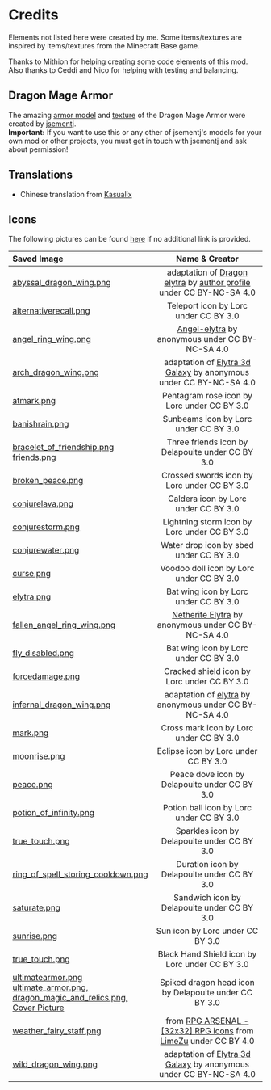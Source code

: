 # Credits
Elements not listed here were created by me. Some items/textures are inspired by items/textures from the Minecraft Base game.

Thanks to Mithion for helping creating some code elements of this mod. Also thanks to Ceddi and Nico for helping with testing and balancing.

## Dragon Mage Armor
The amazing [armor model](/src/main/resources/assets/dmnr/geo/dragon_mage_armor.geo.json) and [texture](/src/main/resources/assets/dmnr/textures/models/armor/infernal_dragon_mage_armor_texture.png) of the Dragon Mage Armor were created by [jsementj](https://www.reddit.com/user/jsementj/).
<br>__Important:__ If you want to use this or any other of jsementj's models for your own mod or other projects, you must get in touch with jsementj and ask about permission!

## Translations
- Chinese translation from [Kasualix](https://github.com/Joh0210/DragonMagicAndRelics/commits?author=Kasualix)

## Icons
The following pictures can be found [here](https://game-icons.net) if no additional link is provided. 

| Saved Image                                                                                                                                                                                                                                                                        |                                                                                              Name & Creator                                                                                               | 
|:-----------------------------------------------------------------------------------------------------------------------------------------------------------------------------------------------------------------------------------------------------------------------------------|:---------------------------------------------------------------------------------------------------------------------------------------------------------------------------------------------------------:|
| [abyssal_dragon_wing.png](/src/main/resources/assets/dmnr/textures/models/armor/abyssal_dragon_wing.png)                                                                                                                                                                           | adaptation of [Dragon elytra](https://minecraft.novaskin.me/skin/1118213321/Dragon-elytra) by [author profile](https://minecraft.novaskin.me/gallery/profile/102225959245460772812) under CC BY-NC-SA 4.0 |
| [alternativerecall.png](/src/main/resources/assets/dmnr/textures/spell/component/alternativerecall.png)                                                                                                                                                                            |                                                                                   Teleport icon by Lorc under CC BY 3.0                                                                                   |
| [angel_ring_wing.png](/src/main/resources/assets/dmnr/textures/models/angel_ring_wing.png)                                                                                                                                                                                         |                                               [Angel-elytra](https://minecraft.novaskin.me/skin/4915913041/Angel-elytra) by anonymous under CC BY-NC-SA 4.0                                               |
| [arch_dragon_wing.png](/src/main/resources/assets/dmnr/textures/models/armor/arch_dragon_wing.png)                                                                                                                                                                                 |                                    adaptation of [Elytra 3d Galaxy](https://minecraft.novaskin.me/skin/2044903065/Elytra-3d-Galaxy) by anonymous under CC BY-NC-SA 4.0                                    |
| [atmark.png](/src/main/resources/assets/dmnr/textures/spell/shape/atmark.png)                                                                                                                                                                                                      |                                                                                Pentagram rose icon by Lorc under CC BY 3.0                                                                                |
| [banishrain.png](/src/main/resources/assets/dmnr/textures/spell/component/banishrain.png)                                                                                                                                                                                          |                                                                                   Sunbeams icon by Lorc under CC BY 3.0                                                                                   |
| [bracelet_of_friendship.png](/src/main/resources/assets/dmnr/textures/gui/bracelet_of_friendship.png) <br> [friends.png](/src/main/resources/assets/dmnr/textures/spell/shape/friends.png)                                                                                         |                                                                             Three friends icon by Delapouite under CC BY 3.0                                                                              |
| [broken_peace.png](/src/main/resources/assets/dmnr/textures/mob_effect/broken_peace.png)                                                                                                                                                                                           |                                                                                Crossed swords icon by Lorc under CC BY 3.0                                                                                |
| [conjurelava.png](/src/main/resources/assets/dmnr/textures/spell/component/conjurelava.png)                                                                                                                                                                                        |                                                                                   Caldera icon by Lorc under CC BY 3.0                                                                                    |
| [conjurestorm.png](/src/main/resources/assets/dmnr/textures/spell/component/conjurestorm.png)                                                                                                                                                                                      |                                                                               Lightning storm icon by Lorc under CC BY 3.0                                                                                |
| [conjurewater.png](/src/main/resources/assets/dmnr/textures/spell/component/conjurewater.png)                                                                                                                                                                                      |                                                                                  Water drop icon by sbed under CC BY 3.0                                                                                  |
| [curse.png](/src/main/resources/assets/dmnr/textures/spell/shape/curse.png)                                                                                                                                                                                                        |                                                                                 Voodoo doll icon by Lorc under CC BY 3.0                                                                                  |
| [elytra.png](src/main/resources/assets/dmnr/textures/mob_effect/elytra.png)                                                                                                                                                                                                        |                                                                                   Bat wing icon by Lorc under CC BY 3.0                                                                                   |
| [fallen_angel_ring_wing.png](/src/main/resources/assets/dmnr/textures/models/fallen_angel_ring_wing.png)                                                                                                                                                                           |                                           [Netherite Elytra](https://minecraft.novaskin.me/skin/4317373181/Netherite-Elytra) by anonymous under CC BY-NC-SA 4.0                                           |
| [fly_disabled.png](src/main/resources/assets/dmnr/textures/mob_effect/fly_disabled.png)                                                                                                                                                                                            |                                                                                   Bat wing icon by Lorc under CC BY 3.0                                                                                   |
| [forcedamage.png](/src/main/resources/assets/dmnr/textures/spell/component/forcedamage.png)                                                                                                                                                                                        |                                                                                Cracked shield icon by Lorc under CC BY 3.0                                                                                |
| [infernal_dragon_wing.png](/src/main/resources/assets/dmnr/textures/models/armor/infernal_dragon_wing.png)                                                                                                                                                                         |                                              adaptation of [elytra](https://minecraft.novaskin.me/skin/5012153940/elytra) by anonymous under CC BY-NC-SA 4.0                                              |
| [mark.png](/src/main/resources/assets/dmnr/textures/spell/component/mark.png)                                                                                                                                                                                                      |                                                                                  Cross mark icon by Lorc under CC BY 3.0                                                                                  |
| [moonrise.png](/src/main/resources/assets/dmnr/textures/spell/component/moonrise.png)                                                                                                                                                                                              |                                                                                   Eclipse icon by Lorc under CC BY 3.0                                                                                    |
| [peace.png](/src/main/resources/assets/dmnr/textures/mob_effect/peace.png)                                                                                                                                                                                                         |                                                                               Peace dove icon by Delapouite under CC BY 3.0                                                                               |
| [potion_of_infinity.png](/src/main/resources/assets/dmnr/textures/gui/potion_of_infinity.png)                                                                                                                                                                                      |                                                                                 Potion ball icon by Lorc under CC BY 3.0                                                                                  |
| [true_touch.png](/src/main/resources/assets/dmnr/textures/gui/spell_storing.png)                                                                                                                                                                                                   |                                                                                Sparkles icon by Delapouite under CC BY 3.0                                                                                |
| [ring_of_spell_storing_cooldown.png](/src/main/resources/assets/dmnr/textures/mob_effect/spell_storing_cooldown.png)                                                                                                                                                               |                                                                                Duration icon by Delapouite under CC BY 3.0                                                                                |
| [saturate.png](/src/main/resources/assets/dmnr/textures/spell/component/saturate.png)                                                                                                                                                                                              |                                                                                Sandwich icon by Delapouite under CC BY 3.0                                                                                |
| [sunrise.png](/src/main/resources/assets/dmnr/textures/spell/component/sunrise.png)                                                                                                                                                                                                |                                                                                     Sun icon by Lorc under CC BY 3.0                                                                                      |
| [true_touch.png](/src/main/resources/assets/dmnr/textures/spell/shape/true_touch.png)                                                                                                                                                                                              |                                                                              Black Hand Shield icon by Lorc under CC BY 3.0                                                                               |
| [ultimatearmor.png](/src/main/resources/assets/dmnr/textures/spell/component/ultimatearmor.png)<br>[ultimate_armor.png,](/src/main/resources/assets/dmnr/textures/mob_effect/ultimate_armor.png)<br>[dragon_magic_and_relics.png,<br/>Cover Picture](/src/main/resources/dmnr.png) |                                                                           Spiked dragon head icon by Delapouite under CC BY 3.0                                                                           |
| [weather_fairy_staff.png](/src/main/resources/assets/dmnr/textures/item/weather_fairy_staff.png)                                                                                                                                                                                   |                                     from [RPG ARSENAL - [32x32] RPG icons](https://limezu.itch.io/rpg-arsenal) from [LimeZu](https://limezu.itch.io) under CC BY 4.0                                      |
| [wild_dragon_wing.png](/src/main/resources/assets/dmnr/textures/models/armor/wild_dragon_wing.png)                                                                                                                                                                                 |                                    adaptation of [Elytra 3d Galaxy](https://minecraft.novaskin.me/skin/2044903065/Elytra-3d-Galaxy) by anonymous under CC BY-NC-SA 4.0                                    |

